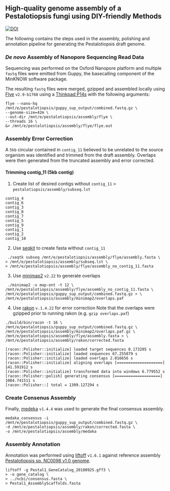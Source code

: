 ## High-quality genome assembly of a Pestalotiopsis fungi using DIY-friendly Methods

[![DOI](https://zenodo.org/badge/406962936.svg)](https://zenodo.org/badge/latestdoi/406962936)

The following contains the steps used in the assembly, polishing and annotation pipeline for generating the Pestalotiopsis draft genome. 

### _De novo_ Assembly of Nanopore Sequencing Read Data
Sequencing was performed on the Oxford Nanopore platform and multiple `fastq` files were emitted from Guppy, the basecalling component of the MinKNOW software package.

The resulting `fastq` files were merged, gzipped and assembled locally using [Flye](https://github.com/fenderglass/Flye) `v2.9-b1768` using a [Thinkpad P14s](https://www.lenovo.com/us/en/p/laptops/thinkpad/thinkpadp/p14s-amd-g1/22wsp144sa1?orgRef=https%253A%252F%252Fduckduckgo.com%252F) with the following arguments:

```
flye --nano-hq /mnt/e/pestalotiopsis/guppy_sup_output/combined.fastq.gz \
--genome-size=42m \
--out-dir /mnt/e/pestalotiopsis/assembly/flye \
--threads 16 \
&> /mnt/e/pestalotiopsis/assembly/flye/flye.out
```

### Assembly Error Correction
A `5kb` circular contained in `contig_11` believed to be unrelated to the source organism was identified and trimmed from the draft assembly. Overlaps were then generated from the truncated assembly and error corrected.

####  Trimming contig_11 (5kb contig)
1. Create list of desired contigs without `contig_11` > `pestalotiopsis/assembly/subseq.lst`
```
contig_4
contig_6
contig_3
contig_8
contig_7
contig_5
contig_9
contig_1
contig_2
contig_10
```
2. Use [seqkit](https://bioinf.shenwei.me/seqkit/) to create fasta without `contig_11`
```
 ./seqtk subseq /mnt/e/pestalotiopsis/assembly/flye/assembly.fasta \
> /mnt/e/pestalotiopsis/assembly/subseq.lst \
> /mnt/e/pestalotiopsis/assembly/flye/assembly_no_contig_11.fasta
```

3. Use [minimap2](https://github.com/lh3/minimap2) `v2.22` to generate overlaps
```
 ./minimap2 -x map-ont -t 12 \
/mnt/e/pestalotiopsis/assembly/flye/assembly_no_contig_11.fasta \
/mnt/e/pestalotiopsis/guppy_sup_output/combined.fastq.gz > \
/mnt/e/pestalotiopsis/assembly/minimap2/overlaps.paf
```

4. Use [rakon](https://github.com/lbcb-sci/racon) `v.1.4.22` for error correction
Note that the overlaps were gzipped prior to running rakon (e.g. `gzip overlaps.paf`)

```
./build/bin/racon -t 16 \
/mnt/e/pestalotiopsis/guppy_sup_output/combined.fastq.gz \
/mnt/e/pestalotiopsis/assembly/minimap2/overlaps.paf.gz \
/mnt/e/pestalotiopsis/assembly/flye/assembly.fasta > \
/mnt/e/pestalotiopsis/assembly/rakon/corrected.fasta

[racon::Polisher::initialize] loaded target sequences 0.173205 s
[racon::Polisher::initialize] loaded sequences 67.255879 s
[racon::Polisher::initialize] loaded overlaps 2.016656 s
[racon::Polisher::initialize] aligning overlaps [====================] 141.591912 s
[racon::Polisher::initialize] transformed data into windows 6.779552 s
[racon::Polisher::polish] generating consensus [====================] 1084.741511 s
[racon::Polisher::] total = 1309.127294 s
```

### Create Consenus Assembly
Finally, [medeka](https://nanoporetech.github.io/medaka/) `v1.4.4` was used to generate the final consensus assembly.

```
medaka_consensus -i /mnt/e/pestalotiopsis/guppy_sup_output/combined.fastq.gz \                    
-d /mnt/e/pestalotiopsis/assembly/rakon/corrected.fasta \
-o /mnt/e/pestalotiopsis/assembly/medaka
```

### Assembly Annotation
Annotation was performed using [liftoff](https://github.com/agshumate/Liftoff) `v1.6.1` against reference assembly [Pestalotiopsis sp. NC0098 v1.0 genome](https://mycocosm.jgi.doe.gov/Pestal1/Pestal1.info.html). 

```
liftoff -g Pestal1_GeneCatalog_20180925.gff3 \
> -o gene_catalog \
> ../ncbi/consensus.fasta \
> Pestal1_AssemblyScaffolds.fasta
```
